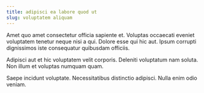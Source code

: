 ```yaml
---
title: adipisci ea labore quod ut
slug: voluptatem aliquam
---
```


Amet quo amet consectetur officia sapiente et. Voluptas occaecati eveniet voluptatem tenetur neque nisi a qui. Dolore esse qui hic aut. Ipsum corrupti dignissimos iste consequatur quibusdam officiis.

Adipisci aut et hic voluptatem velit corporis. Deleniti voluptatum nam soluta. Non illum et voluptas numquam quam.

Saepe incidunt voluptate. Necessitatibus distinctio adipisci. Nulla enim odio veniam.
